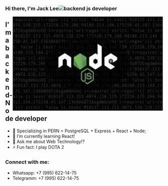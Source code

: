 ### Hi there, I'm Jack Lee<img src="https://user-images.githubusercontent.com/1303154/88677602-1635ba80-d120-11ea-84d8-d263ba5fc3c0.gif" width="28px" height="28px" alt="backend js developer">

<img align="right" alt="GIF" width="480" height="300" src="./content/images/images.jpeg" >

## I'm a backend-Node developer
- 💪 Specializing in PERN = PostgreSQL + Express + React + Node;
- 🌱 I’m currently learning React!
- 💬 Ask me about Web Technology!?
- ⚡ Fun fact: I play DOTA 2


### Connect with me:

- Whatsapp: +7 (995) 622-14-75
- Telegramm: +7 (995) 622-14-75







